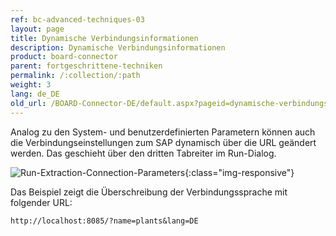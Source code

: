 ```yaml
---
ref: bc-advanced-techniques-03
layout: page
title: Dynamische Verbindungsinformationen
description: Dynamische Verbindungsinformationen
product: board-connector
parent: fortgeschrittene-techniken
permalink: /:collection/:path
weight: 3
lang: de_DE
old_url: /BOARD-Connector-DE/default.aspx?pageid=dynamische-verbindungsinformationen
---
```


Analog zu den System- und benutzerdefinierten Parametern können auch die Verbindungseinstellungen zum SAP dynamisch über die URL geändert werden. Das geschieht über den dritten Tabreiter im Run-Dialog.


![Run-Extraction-Connection-Parameters](/img/content/Run-Extraction-Connection-Parameters.jpg){:class="img-responsive"}



Das Beispiel zeigt die Überschreibung der Verbindungssprache mit folgender URL:

```
http://localhost:8085/?name=plants&lang=DE
```
